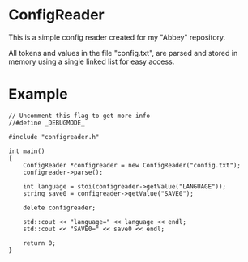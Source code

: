 # ConfigReader

This is a simple config reader created for my "Abbey" repository.

All tokens and values in the file "config.txt", are parsed and stored in memory using a single linked list for easy access.

# Example
```
// Uncomment this flag to get more info
//#define _DEBUGMODE_

#include "configreader.h"

int main()
{
    ConfigReader *configreader = new ConfigReader("config.txt");
    configreader->parse();
    
    int language = stoi(configreader->getValue("LANGUAGE"));    
    string save0 = configreader->getValue("SAVE0");
    
    delete configreader;
        
    std::cout << "language=" << language << endl;
    std::cout << "SAVE0=" << save0 << endl;
    
    return 0;
}
```
